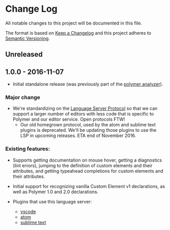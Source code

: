 # Change Log

All notable changes to this project will be documented in this file.

The format is based on [Keep a Changelog](http://keepachangelog.com/)
and this project adheres to [Semantic Versioning](http://semver.org/).

## Unreleased

<!-- Please document PR changes here. -->

## 1.0.0 - 2016-11-07

* Initial standalone release (was previously part of the [polymer analyzer](https://github.com/Polymer/polymer-analyzer)).

### Major change

* We're standardizing on the [Language Server Protocol](https://github.com/Microsoft/language-server-protocol) so that we can support a larger number of editors with less code that is specific to Polymer and our editor service. Open protocols FTW!
  * Our old homegrown protocol, used by the atom and sublime text plugins is deprecated. We'll be updating those plugins to use the LSP in upcoming releases. ETA end of November 2016.

### Existing features:

* Supports getting documentation on mouse hover, getting a diagnostics (lint errors), jumping to the definition of custom elements and their attributes, and getting typeahead completions for custom elements and their attributes.

* Initial support for recognizing vanilla Custom Element v1 declarations, as well as Polymer 1.0 and 2.0 declarations.

* Plugins that use this language server:
  * [vscode](https://github.com/Polymer/vscode-plugin)
  * [atom](https://github.com/Polymer/atom-plugin)
  * [sublime text](https://github.com/Polymer/polymer-sublime-plugin)

